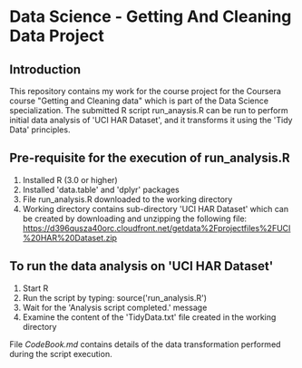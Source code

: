 # Data Science - Getting And Cleaning Data Project

## Introduction
This repository contains my work for the course project for the Coursera course "Getting and Cleaning data" which is part of the Data Science specialization. The submitted R script run_anaysis.R can be run to perform initial data analysis of 'UCI HAR Dataset', and it transforms it using the 'Tidy Data' principles. 

## Pre-requisite for the execution of run_analysis.R 

1. Installed R (3.0 or higher)
2. Installed 'data.table' and 'dplyr' packages
3. File run_analysis.R downloaded to the working directory
4. Working directory contains sub-directory 'UCI HAR Dataset' which can be created by downloading and unzipping the following file: 
   https://d396qusza40orc.cloudfront.net/getdata%2Fprojectfiles%2FUCI%20HAR%20Dataset.zip

## To run the data analysis on 'UCI HAR Dataset'

1. Start R
2. Run the script by typing: source('run_analysis.R')
3. Wait for the 'Analysis script completed.' message
4. Examine the content of the 'TidyData.txt' file created in the working directory


File *CodeBook.md* contains details of the data transformation performed during the script execution.
